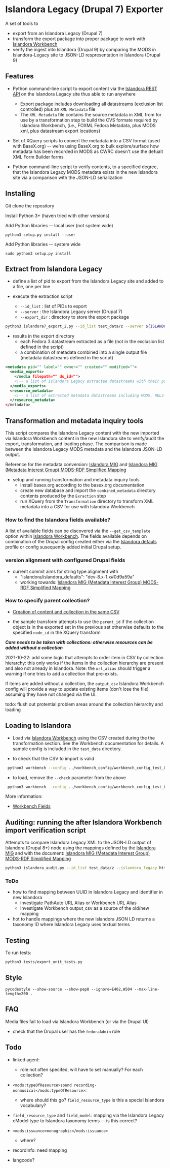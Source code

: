 # Islandora Legacy (Drupal 7) Exporter

A set of tools to

* export from an Islandora Legacy (Drupal 7)
* transform the export package into proper package to work with [Islandora Workbench](https://github.com/mjordan/islandora_workbench)
* verify the ingest into Islandora (Drupal 9) by comparing the MODS in Islandora-Legacy site to JSON-LD respresentation in Islandora (Drupal 9)

## Features

* Python command-line script to export content via the [Islandora REST API](https://github.com/discoverygarden/islandora_rest) on the Islandora Legacy site thus able to run anywhere
  * Export package includes downloading all datastreams (exclusion list controlled) plus an `XML Metadata` file
  * The `XML Metadata` file contains the source metadata in XML from for use by a transformation step to build the CVS formate required by Islandora Workbench, (i.e., FOXML Fedora Metadata, plus MODS xml, plus datastream export locations)

* Set of XQuery scripts to convert the metadata into a CSV format (used with BaseX.org) -- we're using BaseX.org to bulk explore/surface how metadata has been recorded in MODS as CWRC doesn't use the defualt XML Form Builder forms

* Python command-line script to verify contents, to a specified degree, that the Islandora Legacy MODS metadata exists in the new Islandora site via a comparison with the JSON-LD serialization

## Installing

Git clone the repository

Install Python 3+ (haven tried with other versions)

Add Python libraries -- local user (not system wide)

`python3 setup.py install --user`

Add Python libraries -- system wide

`sudo python3 setup.py install`

## Extract from Islandora Legacy

* define a list of pid to export from the Islandora Legacy site and added to a file, one per line

* execute the extraction script
  * `--id_list` : list of PIDs to export
  * `--server` : the Islandora Legacy server (Drupal 7)
  * `--export_dir` : directory to store the export package

``` bash
python3 islandora7_export_2.py --id_list test_data/z --server ${ISLANDORA_LEGACY:-https://example.com} --export_dir /tmp/z/
```

* results in the export directory
  * each Fedora 3 datastream extracted as a file (not in the exclusion list defined in the script)
  * a combination of metadata combined into a single output file (metadata datastreams defined in the script)

``` xml
<metadata pid="" label="" owner="" created="" modified="">
  <media_exports>
    </media filepath="" ds_id="">
    <!-- a list of Islandora Legacy extracted datastreams with their path and datastream id -->
  </media_exports>
  <resource_metadata>
    <!-- a list of extracted metadata datastreams including MODS, RELS-EXT, ect. -->
  </resource_metadata>
</metadata>
```

## Transformation and metadata inquiry tools

This script compares the Islandora Legacy content with the new imported via Islandora Workbench content in the new Islandora site to verify/audit the export, transformation, and loading phase. The comparison is made between the Islandora Legacy MODS metadata and the Islandora JSON-LD output.

Reference for the metadata conversion: [Islandora MIG](https://github.com/islandora-interest-groups/Islandora-Metadata-Interest-Group/wiki/MIG-MODS-to-RDF-Working-Documents) and [Islandora MIG (Metadata Interest Group) MODS-RDF Simplified Mapping](https://docs.google.com/spreadsheets/d/18u2qFJ014IIxlVpM3JXfDEFccwBZcoFsjbBGpvL0jJI/edit#gid=0)

* setup and running transformation and metadata inquiry tools
  * install basex.org according to the basex.org documentation
  * create new database and import the `combined_metadata` directory contents produced by the `Exraction` step
  * run XQuery from the `Transformation` directory to transform XML metadata into a CSV for use with Islandora Workbench

### How to find the Islandora fields available?

A list of available fields can be discovered via the `--get_csv_template` option within [Islandora Workbench](https://mjordan.github.io/islandora_workbench_docs/csv_file_templates/). The fields available depends on combination of the Drupal config created either via the [Islandora defauls](https://github.com/Islandora/islandora_defaults) profile or config susequently added initial Drupal setup.

### version alignment with configured Drupal fields

* current commit aims for string type alignment with
  * "islandora/islandora_defaults": "dev-8.x-1.x#0d9a59a"
  * working towards: [Islandora MIG (Metadata Interest Group) MODS-RDF Simplified Mapping](https://docs.google.com/spreadsheets/d/18u2qFJ014IIxlVpM3JXfDEFccwBZcoFsjbBGpvL0jJI/edit#gid=0)

### How to specify parent collection?

* [Creation of content and collection in the same CSV](https://mjordan.github.io/islandora_workbench_docs/paged_and_compound/#creating-collections-and-members-together)

* the sample transform attempts to use the `parent_id` if the collection object is in the exported set in the previous set otherwise defaults to the specified `node_id` in the XQuery transform

***Care needs to be taken with collections: otherwise resources can be added without a collection***

2021-10-22: add some logic that attempts to order item in CSV by collection hierarchy: this only works if the items in the collection hierarchy are present and also not already in Islandora. Note: the `url_alias` should trigger a warning if one tries to add a collection that pre-exists.

If items are added without a collection, the `output_csv` Islandora Workbench config will provide a way to update existing items (don't lose the file) assuming they have not changed via the UI.

todo: flush out protential problem areas around the collection hierarchy and loading
## Loading to Islandora

* Load via [Islandora Workbench](https://github.com/mjordan/islandora_workbench) using the CSV created during the the transformation section. See the Workbench documentation for details. A sample config is included in the `test_data` directory.

* to check that the CSV to import is valid

``` bash
 python3 workbench --config ../workbench_config/workbench_config_test_02.yaml --check
 ```

* to load, remove the `--check` parameter from the above

``` bash
 python3 workbench --config ../workbench_config/workbench_config_test_02.yaml 
 ```

More information:

* [Workbench Fields](https://mjordan.github.io/islandora_workbench_docs/fields/)


## Auditing: running the after Islandora Workbench import verification script

Attempts to compare Islandora Legacy XML to the JSON-LD output of Islandora (Drupal 8+) node using the mappings defined by the [Islandora MIG](https://github.com/islandora-interest-groups/Islandora-Metadata-Interest-Group/wiki/MIG-MODS-to-RDF-Working-Documents) and with the document: [Islandora MIG (Metadata Interest Group) MODS-RDF Simplified Mapping](https://docs.google.com/spreadsheets/d/18u2qFJ014IIxlVpM3JXfDEFccwBZcoFsjbBGpvL0jJI/edit#gid=0)

``` bash
python3 islandora_audit.py --id_list test_data/z --islandora_legacy https://example.com/ --islandora https://example_9.com/ --comparison_config test_data/comparison_config.sample.json
```

### ToDo

* how to find mapping between UUID in Islandora Legacy and identifier in new Islandora
  * investigate PathAuto URL Alias or Workbench URL Alias
  * investigate Workbench output_csv as a source of the old/new mapping
* hot to handle mappings where the new Islandora JSON LD returns a taxonomy ID where Islandora Legacy uses textual terms

## Testing

To run tests:

`python3 tests/export_unit_tests.py`

## Style

`pycodestyle --show-source --show-pep8 --ignore=E402,W504 --max-line-length=200 .`

## FAQ

Media files fail to load via Islandora Workbench (or via the Drupal UI)

* check that the Drupal user has the `fedoraAdmin` role

## Todo

* linked agent:
  * role not often specifed, will have to set manually? For each collection?

* `<mods:typeOfResource>sound recording-nonmusical</mods:typeOfResource>`:
  * where should this go? `field_resource_type` is this a special Islandora vocabulary?

* `field_resource_type` and `field_model`: mapping via the Islandora Legacy cModel type to Islandora taxonomy terms -- is this correct?

* `<mods:issuance>monographic</mods:issuance>`
  * where?

* recordInfo: need mapping

* langcode?

